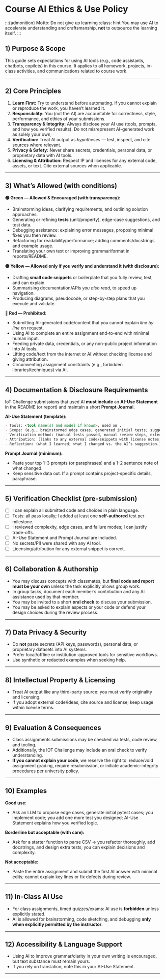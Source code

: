 # Course AI Ethics & Use Policy 


:::{admonition} Motto: Do not give up learning
:class: hint
You may use AI to accelerate understanding and craftsmanship, **not** to outsource the learning itself.
:::

## 1) Purpose & Scope
This guide sets expectations for using AI tools (e.g., code assistants, chatbots, copilots) in this course. It applies to all homework, projects, in-class activities, and communications related to course work.

---

## 2) Core Principles
1. **Learn First:** Try to understand before automating. If you cannot explain or reproduce the work, you haven’t learned it.  
2. **Responsibility:** You (not the AI) are accountable for correctness, style, performance, and ethics of your submissions.  
3. **Transparency & Integrity:** Always disclose your AI use (tools, prompts, and how you verified results). Do not misrepresent AI-generated work as solely your own;
4. **Verification:** Treat AI output as *hypotheses* — test, inspect, and cite sources where relevant.  
5. **Privacy & Safety:** Never share secrets, credentials, personal data, or proprietary data with AI tools.   
6. **Licensing & Attribution:** Respect IP and licenses for any external code, assets, or text. Cite external sources when applicable.

---

## 3) What’s Allowed (with conditions)

**🟢 Green — Allowed & Encouraged (with transparency):**
- Brainstorming ideas, clarifying requirements, and outlining solution approaches.
- Generating or refining **tests** (unit/property), edge-case suggestions, and test data.
- Debugging assistance: explaining error messages, proposing minimal fixes you then review.
- Refactoring for readability/performance; adding comments/docstrings and example usage.
- Translating your own text or improving grammar/format in reports/README.

**🟡 Yellow — Allowed only if you verify and understand it (with disclosure):**
- Drafting **small code snippets** or boilerplate that you fully review, test, and can explain.
- Summarising documentation/APIs *you also read*, to speed up navigation.
- Producing diagrams, pseudocode, or step-by-step plans that you execute and validate.

**🔴 Red — Prohibited:**
- Submitting AI-generated code/content that you cannot explain *line by line* on request.
- Using AI to complete an entire assignment end-to-end with minimal human input.
- Feeding private data, credentials, or any non-public project information into AI tools.
- Lifting code/text from the internet or AI without checking license and giving attribution.
- Circumventing assignment constraints (e.g., forbidden libraries/techniques) via AI.

---

## 4) Documentation & Disclosure Requirements

IoT Challenge submissions that used AI **must include** an **AI-Use Statement** in the README (or report) and maintain a short **Prompt Journal**.

**AI-Use Statement (template):**

```markdown
- Tools: <tool name(s) and model if known>, used on .
- Scope: (e.g., brainstormed edge cases; generated initial tests; suggested refactor for function X.)
- Verification method: (manual tests passed, manual review steps, external sources consulted.)
- Attribution: (links to any external code/snippets with license notes, if applicable.)
- Reflection: (what I learned; what I changed vs. the AI’s suggestion.)
```

**Prompt Journal (minimum):**
- Paste your top 1–3 prompts (or paraphrases) and a 1–2 sentence note of what changed.
- Keep sensitive data out. If a prompt contains project-specific details, paraphrase.

---

## 5) Verification Checklist (pre-submission)

- [ ] I can explain all submitted code and choices in plain language.  
- [ ] Tests: all pass locally; I added at least one **self-authored** test per milestone.  
- [ ] I reviewed complexity, edge cases, and failure modes; I can justify trade-offs.  
- [ ] AI-Use Statement and Prompt Journal are included.  
- [ ] No secrets/PII were shared with any AI tool.  
- [ ] Licensing/attribution for any external snippet is correct.

---

## 6) Collaboration & Authorship
- You may discuss concepts with classmates, but **final code and report must be your own** unless the task explicitly allows group work.
- In group tasks, document each member’s contribution and any AI assistance used by that member.
- You may be invited to a short **oral check** to discuss your submission.
- You may be asked to explain aspects or your code or defend your design choices during the review process.

---

## 7) Data Privacy & Security
- Do **not** paste secrets (API keys, passwords), personal data, or proprietary datasets into AI systems.
- Prefer local/offline or institution-approved tools for sensitive workflows.
- Use synthetic or redacted examples when seeking help.

---

## 8) Intellectual Property & Licensing
- Treat AI output like any third-party source: you must verify originality and licensing.
- If you adopt external code/ideas, cite source and license; keep usage within license terms.

---

## 9) Evaluation & Consequences
- Class assignments submissions may be checked via tests, code review, and tooling.
- Additionally, the IOT Challenge may include an oral check to verify understanding.
- **If you cannot explain your code**, we reserve the right to: reduce/void assignment grading, require resubmission, or initiate academic-integrity procedures per university policy.

---

## 10) Examples

**Good use:**
- Ask an LLM to propose edge cases, generate initial pytest cases; you implement code; you add one more test you designed; AI-Use Statement explains how you verified logic.

**Borderline but acceptable (with care):**
- Ask for a starter function to parse CSV → you refactor thoroughly, add docstrings, and design extra tests; you can explain decisions and complexity.

**Not acceptable:**
- Paste the entire assignment and submit the first AI answer with minimal edits; cannot explain key lines or fix defects during review.

---

## 11) In-Class AI Use
- For class assignments, timed quizzes/exams: AI use is **forbidden** unless explicitly stated.
- AI is allowed for brainstorming, code sketching, and debugging **only when explicitly permitted by the instructor**.  

---

## 12) Accessibility & Language Support
- Using AI to improve grammar/clarity in your own writing is encouraged, but text substance must remain yours.  
- If you rely on translation, note this in your AI-Use Statement.

---
